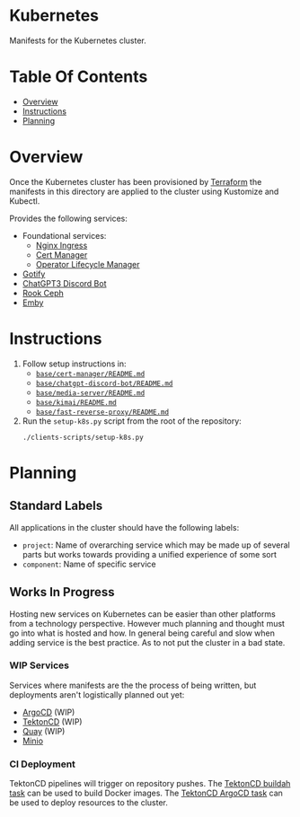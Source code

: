 # Kubernetes
Manifests for the Kubernetes cluster.

# Table Of Contents
- [Overview](#overview)
- [Instructions](#instructions)
- [Planning](#planning)

# Overview
Once the Kubernetes cluster has been provisioned by [Terraform](../terraform) the manifests in this directory are applied to the cluster using Kustomize and Kubectl.

Provides the following services:

- Foundational services:
    - [Nginx Ingress](./base/nginx-ingress/)
    - [Cert Manager](./base/cert-manager/)
    - [Operator Lifecycle Manager](./base/operator-lifecycle-manager)
- [Gotify](./base/gotify/)
- [ChatGPT3 Discord Bot](./base/chatgpt-discord-bot/)
- [Rook Ceph](./base/rook/)
- [Emby](./base/media-server/)

# Instructions
1. Follow setup instructions in:
    - [`base/cert-manager/README.md`](./base/cert-manager/README.md#instructions)
    - [`base/chatgpt-discord-bot/README.md`](./base/chatgpt-discord-bot/README.md#instructions)
    - [`base/media-server/README.md`](./base/media-server/README.md#instructions)
    - [`base/kimai/README.md`](./base/kimai/README.md#instructions)
    - [`base/fast-reverse-proxy/README.md`](./base/fast-reverse-proxy/README.md#instructions)
2. Run the `setup-k8s.py` script from the root of the repository:
   ```
   ./clients-scripts/setup-k8s.py
   ```

# Planning
## Standard Labels
All applications in the cluster should have the following labels:

- `project`: Name of overarching service which may be made up of several parts but works towards providing a unified experience of some sort
- `component`: Name of specific service

## Works In Progress
Hosting new services on Kubernetes can be easier than other platforms from a technology perspective. However much planning and thought must go into what is hosted and how. In general being careful and slow when adding service is the best practice. As to not put the cluster in a bad state. 

### WIP Services
Services where manifests are the the process of being written, but deployments aren't logistically planned out yet:

- [ArgoCD](./base/argocd) (WIP)
- [TektonCD](./base/tektoncd) (WIP)
- [Quay](./base/quay) (WIP)
- [Minio](./base/minio/)

### CI Deployment
TektonCD pipelines will trigger on repository pushes. The [TektonCD buildah task](https://hub.tekton.dev/tekton/task/buildah) can be used to build Docker images. The [TektonCD ArgoCD task](https://hub.tekton.dev/tekton/task/argocd-task-sync-and-wait) can be used to deploy resources to the cluster.